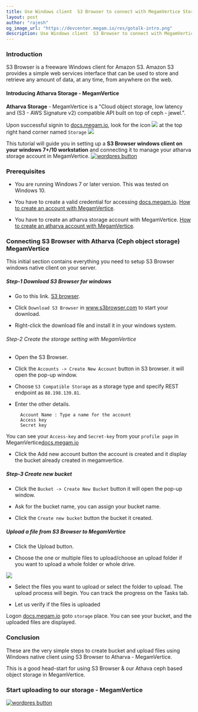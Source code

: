 ```yaml
---
title: Use Windows client  S3 Browser to connect with MegamVertice Storage (ceph)
layout: post
author: "rajesh"
og_image_url: "https://devcenter.megam.io/res/gotalk-intro.png"
description: Use Windows client  S3 Browser to connect with MegamVertice Storage (ceph)
---
```


### Introduction

S3 Browser is a freeware Windows client for Amazon S3. Amazon S3 provides a simple web services interface that can be used to store and retrieve any amount of data, at any time, from anywhere on the web.


#### Introducing Atharva Storage - MegamVertice

**Atharva Storage** - MegamVertice is a "Cloud object storage, low latency and (S3 - AWS Signature v2) compatible API  built on top of ceph - jewel.".

Upon successful signin to [docs.megam.io](https://docs.megam.io/overview/tour/), look for the icon
![](/content/images/2016/06/storage-1.jpg)
 at the top right hand corner named `Storage`
![](/content/images/2016/06/atharva-1.jpg)


This tutorial will guide you in setting up a **S3 Browser windows client on your windows 7+/10 workstation** and connecting it to manage your atharva storage account in MegamVertice.
<a href="https://docs.megam.io/installation/prequisites/" target="_blank">
<img src="https://s3-ap-southeast-1.amazonaws.com/megampub/images/vertice/DEPLOY-TO-MEGAM-VERTICE-BIG.png" alt="wordpres button" /></a>

### Prerequisites

* You are running Windows 7 or later version. This was tested on Windows 10.

* You have to create a valid credential for accessing [docs.megam.io](https://docs.megam.io/overview/tour/). [How to create an account with MegamVertice](https://devcenter.megam.io/getting-started-in-megamvertice-open-source-cloud-hosting).

* You have to create an atharva storage account with MegamVertice. [How to create an atharva account with MegamVertice](http://devcenter.megam.io/2016/06/17/getting-started-atharva-storage-in-megamvertice/).


### Connecting  S3 Browser  with Atharva (Ceph object storage) MegamVertice

This initial section contains everything you need to setup S3 Browser windows native client on your server.

##### Step-1 Download S3 Browser for windows

* Go to this link. <a href="http://s3browser.com/" target="_blank">S3 browser</a>.

* Click `Download S3 Browser` in <a href="http://s3browser.com/" target="_blank">www.s3browser.com</a> to start your download.

* Right-click the download file and install it in your windows system.

###### Step-2 Create the storage setting with MegamVertice

* Open the S3 Browser.

* Click the `Accounts -> Create New Account` button in S3 browser. it will open the pop-up window.

* Choose `S3 Compatible Storage` as a storage type and specify REST endpoint as `88.198.139.81`.

* Enter the other details.

    	Account Name : Type a name for the account
		Access key
		Secret key

You can see your `Access-key` and `Secret-key` from your `profile page` in MegamVertice[docs.megam.io](https://docs.megam.io/overview/tour/)

* Click the Add new account button the account is created and  it display the bucket already created in megamvertice.

##### Step-3 Create new bucket

* Click the `Bucket -> Create New Bucket` button it will open the pop-up window.

* Ask for the bucket name, you can assign your bucket name.

* Click the  `Create new bucket` button the bucket it created.

##### Upload a file from S3 Browser to MegamVertice

* Click the Upload button.

* Choose the one or multiple files to upload/choose an upload folder if you want to upload a whole folder or whole drive.

![](/content/images/2016/06/upload-folder-button.png)

*  Select the files you want to upload or select the folder to upload. The upload process will begin. You can track the progress on the Tasks tab.

* Let us verify if the files is uploaded

Logon [docs.megam.io](https://docs.megam.io/overview/tour/) goto `storage` place. You can see your bucket, and the uploaded files are displayed.

### Conclusion

These are the very simple steps to create bucket and upload files using Windows native client using S3 Browser to Atharva - MegamVertice.

This is a good head-start for using S3 Browser & our Athava ceph based object storage in MegamVertice.

### Start uploading to our storage - MegamVertice

<a href="https://docs.megam.io/installation/prequisites/" target="_blank">
<img src="https://s3-ap-southeast-1.amazonaws.com/megampub/images/vertice/DEPLOY-TO-MEGAM-VERTICE-BIG.png" alt="wordpres button" /></a>
